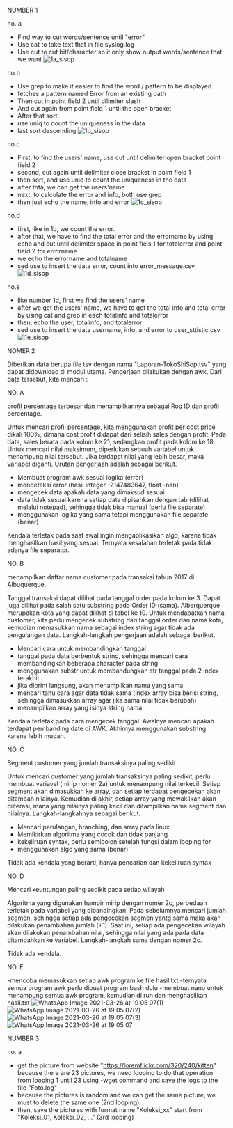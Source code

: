 
NUMBER 1

no. a
- Find way to cut words/sentence until "error"
- Use cat to take text that in file syslog.log
- Use cut to cut bit/character so it only show output words/sentence that we want
![1a_sisop](https://user-images.githubusercontent.com/74058892/113434246-cc1d7b00-940a-11eb-8f65-0dd1594b11f5.png)

no.b 
- Use grep to make it easier to find the word / pattern to be displayed
- fetches a pattern named Error from an existing path
- Then cut in point field 2 until dilimiter slash
- And cut again from point field 1 until the open bracket
- After that sort
- use uniq to count the uniqueness in the data
- last sort descending
![1b_sisop](https://user-images.githubusercontent.com/74058892/113434249-cd4ea800-940a-11eb-8848-4e3fea11f494.png)

no.c
- First, to find the users' name, use cut until delimiter open bracket point field 2
- second, cut again until delimiter close bracket in point field 1
- then sort, and use uniq to count the uniqueness in the data
- after thta, we can get the users'name
- next, to calculate the error and info, both use grep
- then just echo the name, info and error
![1c_sisop](https://user-images.githubusercontent.com/74058892/113434250-cde73e80-940a-11eb-8ad1-26fa1c60ad75.png)

no.d
- first, like in 1b, we count the error.
- after that, we have to find the total error and the errorname by using echo and cut until delimiter space in point fiels 1 for totalerror and point field 2 for errorname
- we echo the errorname and totalname
- sed use to insert the data error, count into error_message.csv
![1d_sisop](https://user-images.githubusercontent.com/74058892/113434251-cde73e80-940a-11eb-8609-a6c9a6d20c65.png)

no.e
- like number 1d, first we find the users' name 
- after we get the users' name, we have to get the total info and total error by using cat and grep in each totalinfo and totalerror
- then, echo the user, totalinfo, and totalerror
- sed use to insert the data username, info, and error to user_sttistic.csv
![1e_sisop](https://user-images.githubusercontent.com/74058892/113434252-ce7fd500-940a-11eb-9c1b-23e2f6ac27b6.png)

NOMER 2

Diberikan data berupa file tsv dengan nama "Laporan-TokoShiSop.tsv" yang dapat didownload di modul utama. Pengerjaan dilakukan dengan awk. Dari data tersebut, kita mencari :
 
NO. A

profil percentage terbesar dan menampilkannya sebagai Roq ID dan profil percentage.

Untuk mencari profil percentage, kita menggunakan profit per cost price dikali 100%, dimana cost profit didapat dari selisih sales dengan profit. Pada data, sales berata pada kolom ke 21, sedangkan profit pada kolom ke 18. Untuk mencari nilai maksimum, diperlukan sebuah variabel untuk menampung nilai tersebut. Jika terdapat nilai yang lebih besar, maka variabel diganti. Urutan pengerjaan adalah sebagai berikut.

- Membuat program awk sesuai logika (error)
- mendeteksi error (hasil integer -2147483647, float -nan)
- mengecek data apakah data yang dimaksud sesuai
- data tidak sesuai karena setiap data dipisahkan dengan tab (dilihat melalui notepad), sehingga tidak bisa manual (perlu file separate)
- menggunakan logika yang sama tetapi menggunakan file separate (benar)

Kendala terletak pada saat awal ingin mengaplikasikan algo, karena tidak menghasilkan hasil yang sesuai. Ternyata kesalahan terletak pada tidak adanya file separator.

NO. B

menampilkan daftar nama customer pada transaksi tahun 2017 di Albuquerque.

Tanggal transaksi dapat dilihat pada tanggal order pada kolom ke 3. Dapat juga dilihat pada salah satu substring pada Order ID (sama). Alberquerque merupakan kota yang dapat dilihat di tabel ke  10. Untuk mendapatkan nama customer, kita perlu mengecek substring dari tanggal order dan nama kota, kemudian memasukkan nama sebagai index string agar tidak ada pengulangan data. Langkah-langkah pengerjaan adalah sebagai berikut.

- Mencari cara untuk membandingkan tanggal
- tanggal pada data berbentuk string, sehingga mencari cara membandingkan beberapa character pada string
- menggunakan substr untuk membandungkan str tanggal pada 2 index terakhir
- jika diprint langsung, akan menampilkan nama yang sama
- mencari tahu cara agar data tidak sama (index array bisa berisi string, sehingga dimasukkan array agar jika sama nilai tidak berubah)
- menampilkan array yang isinya string nama

Kendala terletak pada cara mengecek tanggal. Awalnya mencari apakah terdapat pembanding date di AWK. Akhirnya menggunakan substring karena lebih mudah.

NO. C

Segment customer yang jumlah transaksinya paling sedikit

Untuk mencari customer yang jumlah transaksinya paling sedikit, perlu membuat variavel (mirip nomer 2a) untuk menampung nilai terkecil. Setiap segment akan dimasukkan ke array, dan setiap terdapat pengecekan akan ditambah nilainya. Kemudian di akhir, setiap array yang mewakilkan akan diiterasi, mana yang nilainya paling kecil dan ditampilkan nama segment dan nilainya. Langkah-langkahnya sebagai berikut.

- Mencari perulangan, branching, dan array pada linux
- Memikirkan algoritma yang cocok dan tidak panjang
- kekeliruan syntax, perlu semicolon setelah fungsi dalam looping for
- menggunakan algo yang sama (benar)

Tidak ada kendala yang berarti, hanya pencarian dan kekeliruan syntax

NO. D

Mencari keuntungan paling sedikit pada setiap wilayah

Algoritma yang digunakan hampir mirip dengan nomer 2c, perbedaan terletak pada variabel yang dibandingkan. Pada sebelumnya mencari jumlah segmen, sehingga setiap ada pengecekan segmen yantg sama maka akan dilakukan penambahan jumlah (+1). Saat ini, setiap ada pengecekan wilayah akan dilakukan penambahan nilai, sehingga nilai yang ada pada data ditambahkan ke variabel. Langkah-langkah sama dengan nomer 2c.

Tidak ada kendala.

NO. E

-mencoba memasukkan setiap awk program ke file hasil.txt
-ternyata semua program awk perlu dibuat program bash dulu
-membuat nano untuk menampung semua awk program, kemudian di run dan menghasilkan hasil.txt
![WhatsApp Image 2021-03-26 at 19 05 07(1)](https://user-images.githubusercontent.com/74058892/112724337-69793a80-8f45-11eb-9762-a8dae42591c2.jpeg)
![WhatsApp Image 2021-03-26 at 19 05 07(2)](https://user-images.githubusercontent.com/74058892/112724344-6d0cc180-8f45-11eb-8ccd-98595a0bef7f.jpeg)
![WhatsApp Image 2021-03-26 at 19 05 07(3)](https://user-images.githubusercontent.com/74058892/112724346-6da55800-8f45-11eb-944c-f5f0999068ab.jpeg)
![WhatsApp Image 2021-03-26 at 19 05 07](https://user-images.githubusercontent.com/74058892/112724347-6ed68500-8f45-11eb-9d36-a3aebccb604d.jpeg)

NUMBER 3

no. a 
- get the picture from website "https://loremflickr.com/320/240/kitten" because there are 23 pictures, we need looping to do that operation from looping 1 until      23 using -wget command and save the logs to the file "Foto.log"
- because the pictures is random and we can get the same picture, we must to delete the same one (2nd looping)
- then, save the pictures with format name "Koleksi_xx" start from "Koleksi_01, Koleksi_02, ..." (3rd looping)
